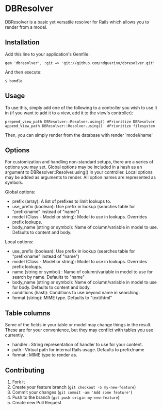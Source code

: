 # DBResolver

DBResolver is a basic yet versatile resolver for Rails which allows you to render from a model.

## Installation

Add this line to your application's Gemfile:

    gem 'dbresolver', :git => 'git://github.com/ndguarino/dbresolver.git'

And then execute:

    $ bundle

## Usage

To use this, simply add one of the following to a controller you wish to use it in (if you want to add it to a view, add it to the view's controller):

    prepend_view_path DBResolver::Resolver.using() #Prioritize DBResolver
    append_View_path DBResolver::Resolver.using()  #Prioritize filesystem

Then, you can simply render from the database with
    render 'model/name'

## Options
For customization and handling non-standard setups, there are a series of options you may set. Global options may be included in a hash as an argument to DBResolver::Resolver.using() in your controller. Local options may be added as arguments to render. All option names are represented as symbols.

Global options:

* prefix (array): A list of prefixes to limit lookups to.
* use_prefix (boolean): Use prefix in lookup (searches table for "prefix/name" instead of "name")
* model (Class - Model or string): Model to use in lookups. Overrides prefix lookups.
* body_name (string or symbol): Name of column/variable in model to use. Defaults to content and body.

Local options:

* use_prefix (boolean): Use prefix in lookup (searches table for "prefix/name" instead of "name")
* model (Class - Model or string): Model to use in lookups. Overrides prefix lookups.
* name (string or symbol) : Name of column/variable in model to use for search by name. Defaults to "name"
* body_name (string or symbol): Name of column/variable in model to use for body. Defaults to content and body.
* conditions (hash): Conditions to use beyond name in searching.
* format (string): MIME type. Defaults to "text/html"

## Table columns
Some of the fields in your table or model may change things in the result. These are for your convenience, but they may conflict with tables you use currently.

* handler : String representation of handler to use for your content.
* path : Virtual path for internal Rails usage. Defaults to prefix/name
* format : MIME type to render as.

## Contributing

1. Fork it
2. Create your feature branch (`git checkout -b my-new-feature`)
3. Commit your changes (`git commit -am 'Add some feature'`)
4. Push to the branch (`git push origin my-new-feature`)
5. Create new Pull Request
